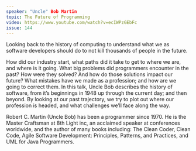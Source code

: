 ```yaml
---
speaker: "Uncle" Bob Martin
topic: The Future of Programming
video: https://www.youtube.com/watch?v=ecIWPzGEbFc
issue: 144
---
```


Looking back to the history of computing to understand what we as software developers should do to not kill thousands of people in the future.

How did our industry start, what paths did it take to get to where we are, and where is it going. What big problems did programmers encounter in the past? How were they solved? And how do those solutions impact our future? What mistakes have we made as a profession; and how are we going to correct them. In this talk, Uncle Bob describes the history of software, from it’s beginnings in 1948 up through the current day; and then beyond. By looking at our past trajectory, we try to plot out where our profession is headed, and what challenges we’ll face along the way.

Robert C. Martin (Uncle Bob) has been a programmer since 1970. He is the Master Craftsman at 8th Light inc, an acclaimed speaker at conferences worldwide, and the author of many books including: The Clean Coder, Clean Code, Agile Software Development: Principles, Patterns, and Practices, and UML for Java Programmers.

